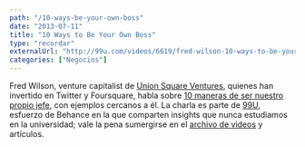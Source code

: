 ```yaml
---
path: "/10-ways-be-your-own-boss"
date: "2013-07-11"
title: "10 Ways to Be Your Own Boss"
type: "recordar"
externalUrl: "http://99u.com/videos/6619/fred-wilson-10-ways-to-be-your-own-boss"
categories: ["Negocios"]
---
```


Fred Wilson, venture capitalist de [Union Square Ventures](http://www.unionsquareventures.com/), quienes han invertido en Twitter y Foursquare, habla sobre [10 maneras de ser nuestro propio jefe](http://99u.com/videos/6619/fred-wilson-10-ways-to-be-your-own-boss), con ejemplos cercanos a él. La charla es parte de [99U](http://99u.com/), esfuerzo de Behance en la que comparten insights que nunca estudiamos en la universidad; vale la pena sumergirse en el [archivo de videos](http://99u.com/videos/) y artículos.